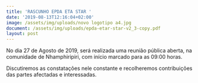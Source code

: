 ```yaml
---
title: 'RASCUNHO EPDA ETA STAR '
date: '2019-08-13T12:16:04+02:00'
image: /assets/img/uploads/novo logotipo a4.jpg
document: /assets/img/uploads/epda-etar-star-v2_3-copy.pdf
layout: post
---
```

No dia 27 de Agosto de 2019, será realizada uma reunião  pública aberta, na comunidade de Nhamphiripiri, com início  marcado para as 09:00 horas.

Discutiremos as constatações nele constante e recolheremos contribuições das partes afectadas e interessadas.
